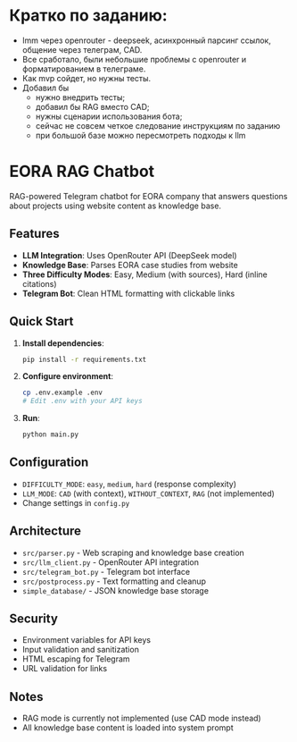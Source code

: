 # Кратко по заданию:
- lmm через openrouter - deepseek, асинхронный парсинг ссылок, общение через телеграм, CAD.
- Все сработало, были небольшие проблемы с openrouter и форматированием в телеграме.
- Как mvp сойдет, но нужны тесты. 
- Добавил бы      
  - нужно внедрить тесты; 
  - добавил бы RAG вместо CAD; 
  - нужны сценарии использования бота; 
  - сейчас не совсем четкое следование инструкциям по заданию
  - при большой базе можно пересмотреть подходы к llm


# EORA RAG Chatbot

RAG-powered Telegram chatbot for EORA company that answers questions about projects using website content as knowledge base.

## Features

- **LLM Integration**: Uses OpenRouter API (DeepSeek model)
- **Knowledge Base**: Parses EORA case studies from website
- **Three Difficulty Modes**: Easy, Medium (with sources), Hard (inline citations)
- **Telegram Bot**: Clean HTML formatting with clickable links

## Quick Start

1. **Install dependencies**:
   ```bash
   pip install -r requirements.txt
   ```

2. **Configure environment**:
   ```bash
   cp .env.example .env
   # Edit .env with your API keys
   ```

3. **Run**:
   ```bash
   python main.py
   ```

## Configuration

- `DIFFICULTY_MODE`: `easy`, `medium`, `hard` (response complexity)
- `LLM_MODE`: `CAD` (with context), `WITHOUT_CONTEXT`, `RAG` (not implemented)
- Change settings in `config.py`

## Architecture

- `src/parser.py` - Web scraping and knowledge base creation
- `src/llm_client.py` - OpenRouter API integration
- `src/telegram_bot.py` - Telegram bot interface
- `src/postprocess.py` - Text formatting and cleanup
- `simple_database/` - JSON knowledge base storage

## Security

- Environment variables for API keys
- Input validation and sanitization
- HTML escaping for Telegram
- URL validation for links

## Notes

- RAG mode is currently not implemented (use CAD mode instead)
- All knowledge base content is loaded into system prompt
